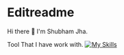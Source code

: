 # Editreadme
Hi there 👋
I'm Shubham Jha.


Tool That I have work with.
[![My Skills](https://skillicons.dev/icons?i=js,html,css,c,cpp,py,vscode)](https://skillicons.dev)
